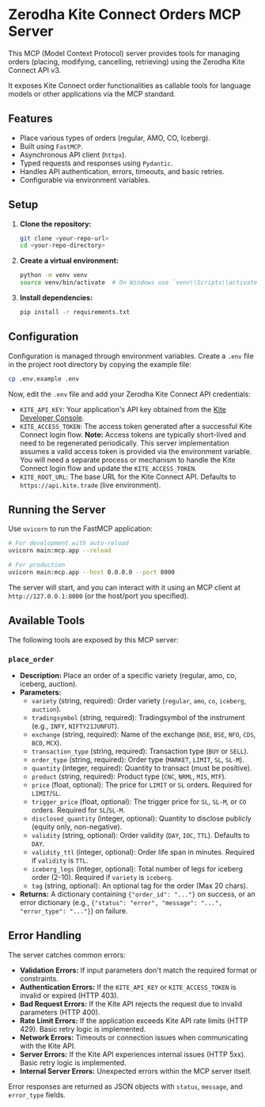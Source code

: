 # Zerodha Kite Connect Orders MCP Server

This MCP (Model Context Protocol) server provides tools for managing orders (placing, modifying, cancelling, retrieving) using the Zerodha Kite Connect API v3.

It exposes Kite Connect order functionalities as callable tools for language models or other applications via the MCP standard.

## Features

*   Place various types of orders (regular, AMO, CO, Iceberg).
*   Built using `FastMCP`.
*   Asynchronous API client (`httpx`).
*   Typed requests and responses using `Pydantic`.
*   Handles API authentication, errors, timeouts, and basic retries.
*   Configurable via environment variables.

## Setup

1.  **Clone the repository:**
    ```bash
    git clone <your-repo-url>
    cd <your-repo-directory>
    ```

2.  **Create a virtual environment:**
    ```bash
    python -m venv venv
    source venv/bin/activate  # On Windows use `venv\\Scripts\\activate`
    ```

3.  **Install dependencies:**
    ```bash
    pip install -r requirements.txt
    ```

## Configuration

Configuration is managed through environment variables. Create a `.env` file in the project root directory by copying the example file:

```bash
cp .env.example .env
```

Now, edit the `.env` file and add your Zerodha Kite Connect API credentials:

*   `KITE_API_KEY`: Your application's API key obtained from the [Kite Developer Console](https://developers.kite.trade/).
*   `KITE_ACCESS_TOKEN`: The access token generated after a successful Kite Connect login flow. **Note:** Access tokens are typically short-lived and need to be regenerated periodically. This server implementation assumes a valid access token is provided via the environment variable. You will need a separate process or mechanism to handle the Kite Connect login flow and update the `KITE_ACCESS_TOKEN`.
*   `KITE_ROOT_URL`: The base URL for the Kite Connect API. Defaults to `https://api.kite.trade` (live environment).

## Running the Server

Use `uvicorn` to run the FastMCP application:

```bash
# For development with auto-reload
uvicorn main:mcp.app --reload

# For production
uvicorn main:mcp.app --host 0.0.0.0 --port 8000 
```

The server will start, and you can interact with it using an MCP client at `http://127.0.0.1:8000` (or the host/port you specified).

## Available Tools

The following tools are exposed by this MCP server:

### `place_order`

*   **Description:** Place an order of a specific variety (regular, amo, co, iceberg, auction).
*   **Parameters:**
    *   `variety` (string, required): Order variety (`regular`, `amo`, `co`, `iceberg`, `auction`).
    *   `tradingsymbol` (string, required): Tradingsymbol of the instrument (e.g., `INFY`, `NIFTY21JUNFUT`).
    *   `exchange` (string, required): Name of the exchange (`NSE`, `BSE`, `NFO`, `CDS`, `BCD`, `MCX`).
    *   `transaction_type` (string, required): Transaction type (`BUY` or `SELL`).
    *   `order_type` (string, required): Order type (`MARKET`, `LIMIT`, `SL`, `SL-M`).
    *   `quantity` (integer, required): Quantity to transact (must be positive).
    *   `product` (string, required): Product type (`CNC`, `NRML`, `MIS`, `MTF`).
    *   `price` (float, optional): The price for `LIMIT` or `SL` orders. Required for `LIMIT`/`SL`.
    *   `trigger_price` (float, optional): The trigger price for `SL`, `SL-M`, or `CO` orders. Required for `SL`/`SL-M`.
    *   `disclosed_quantity` (integer, optional): Quantity to disclose publicly (equity only, non-negative).
    *   `validity` (string, optional): Order validity (`DAY`, `IOC`, `TTL`). Defaults to `DAY`.
    *   `validity_ttl` (integer, optional): Order life span in minutes. Required if `validity` is `TTL`.
    *   `iceberg_legs` (integer, optional): Total number of legs for iceberg order (2-10). Required if `variety` is `iceberg`.
    *   `tag` (string, optional): An optional tag for the order (Max 20 chars).
*   **Returns:** A dictionary containing `{"order_id": "..."}` on success, or an error dictionary (e.g., `{"status": "error", "message": "...", "error_type": "..."}`) on failure.

## Error Handling

The server catches common errors:
*   **Validation Errors:** If input parameters don't match the required format or constraints.
*   **Authentication Errors:** If the `KITE_API_KEY` or `KITE_ACCESS_TOKEN` is invalid or expired (HTTP 403).
*   **Bad Request Errors:** If the Kite API rejects the request due to invalid parameters (HTTP 400).
*   **Rate Limit Errors:** If the application exceeds Kite API rate limits (HTTP 429). Basic retry logic is implemented.
*   **Network Errors:** Timeouts or connection issues when communicating with the Kite API.
*   **Server Errors:** If the Kite API experiences internal issues (HTTP 5xx). Basic retry logic is implemented.
*   **Internal Server Errors:** Unexpected errors within the MCP server itself.

Error responses are returned as JSON objects with `status`, `message`, and `error_type` fields.
